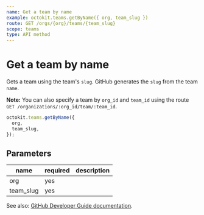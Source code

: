 ```yaml
---
name: Get a team by name
example: octokit.teams.getByName({ org, team_slug })
route: GET /orgs/{org}/teams/{team_slug}
scope: teams
type: API method
---
```


# Get a team by name

Gets a team using the team's `slug`. GitHub generates the `slug` from the team `name`.

**Note:** You can also specify a team by `org_id` and `team_id` using the route `GET /organizations/:org_id/team/:team_id`.

```js
octokit.teams.getByName({
  org,
  team_slug,
});
```

## Parameters

<table>
  <thead>
    <tr>
      <th>name</th>
      <th>required</th>
      <th>description</th>
    </tr>
  </thead>
  <tbody>
    <tr><td>org</td><td>yes</td><td>

</td></tr>
<tr><td>team_slug</td><td>yes</td><td>

</td></tr>
  </tbody>
</table>

See also: [GitHub Developer Guide documentation](https://developer.github.com/v3/teams/#get-a-team-by-name).
